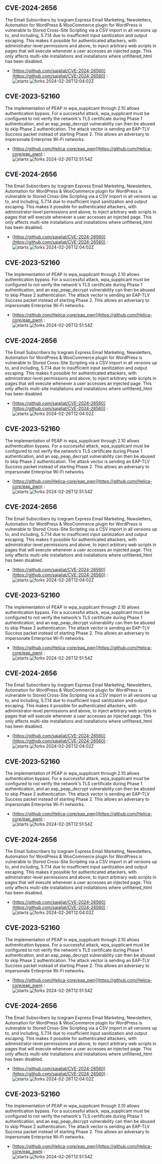 ## CVE-2024-2656
 The Email Subscribers by Icegram Express  Email Marketing, Newsletters, Automation for WordPress & WooCommerce plugin for WordPress is vulnerable to Stored Cross-Site Scripting via a CSV import in all versions up to, and including, 5.7.14 due to insufficient input sanitization and output escaping. This makes it possible for authenticated attackers, with administrator-level permissions and above, to inject arbitrary web scripts in pages that will execute whenever a user accesses an injected page. This only affects multi-site installations and installations where unfiltered_html has been disabled.

- [https://github.com/sajaljat/CVE-2024-26560](https://github.com/sajaljat/CVE-2024-26560) :  
![starts](https://img.shields.io/github/stars/sajaljat/CVE-2024-26560.svg) 
![forks](https://img.shields.io/github/forks/sajaljat/CVE-2024-26560.svg) 
2024-02-26T12:04:02Z

## CVE-2023-52160
 The implementation of PEAP in wpa_supplicant through 2.10 allows authentication bypass. For a successful attack, wpa_supplicant must be configured to not verify the network's TLS certificate during Phase 1 authentication, and an eap_peap_decrypt vulnerability can then be abused to skip Phase 2 authentication. The attack vector is sending an EAP-TLV Success packet instead of starting Phase 2. This allows an adversary to impersonate Enterprise Wi-Fi networks.

- [https://github.com/Helica-core/eap_pwn](https://github.com/Helica-core/eap_pwn) :  
![starts](https://img.shields.io/github/stars/Helica-core/eap_pwn.svg) 
![forks](https://img.shields.io/github/forks/Helica-core/eap_pwn.svg) 
2024-02-26T12:51:54Z

## CVE-2024-2656
 The Email Subscribers by Icegram Express  Email Marketing, Newsletters, Automation for WordPress & WooCommerce plugin for WordPress is vulnerable to Stored Cross-Site Scripting via a CSV import in all versions up to, and including, 5.7.14 due to insufficient input sanitization and output escaping. This makes it possible for authenticated attackers, with administrator-level permissions and above, to inject arbitrary web scripts in pages that will execute whenever a user accesses an injected page. This only affects multi-site installations and installations where unfiltered_html has been disabled.

- [https://github.com/sajaljat/CVE-2024-26560](https://github.com/sajaljat/CVE-2024-26560) :  
![starts](https://img.shields.io/github/stars/sajaljat/CVE-2024-26560.svg) 
![forks](https://img.shields.io/github/forks/sajaljat/CVE-2024-26560.svg) 
2024-02-26T12:04:02Z

## CVE-2023-52160
 The implementation of PEAP in wpa_supplicant through 2.10 allows authentication bypass. For a successful attack, wpa_supplicant must be configured to not verify the network's TLS certificate during Phase 1 authentication, and an eap_peap_decrypt vulnerability can then be abused to skip Phase 2 authentication. The attack vector is sending an EAP-TLV Success packet instead of starting Phase 2. This allows an adversary to impersonate Enterprise Wi-Fi networks.

- [https://github.com/Helica-core/eap_pwn](https://github.com/Helica-core/eap_pwn) :  
![starts](https://img.shields.io/github/stars/Helica-core/eap_pwn.svg) 
![forks](https://img.shields.io/github/forks/Helica-core/eap_pwn.svg) 
2024-02-26T12:51:54Z

## CVE-2024-2656
 The Email Subscribers by Icegram Express  Email Marketing, Newsletters, Automation for WordPress & WooCommerce plugin for WordPress is vulnerable to Stored Cross-Site Scripting via a CSV import in all versions up to, and including, 5.7.14 due to insufficient input sanitization and output escaping. This makes it possible for authenticated attackers, with administrator-level permissions and above, to inject arbitrary web scripts in pages that will execute whenever a user accesses an injected page. This only affects multi-site installations and installations where unfiltered_html has been disabled.

- [https://github.com/sajaljat/CVE-2024-26560](https://github.com/sajaljat/CVE-2024-26560) :  
![starts](https://img.shields.io/github/stars/sajaljat/CVE-2024-26560.svg) 
![forks](https://img.shields.io/github/forks/sajaljat/CVE-2024-26560.svg) 
2024-02-26T12:04:02Z

## CVE-2023-52160
 The implementation of PEAP in wpa_supplicant through 2.10 allows authentication bypass. For a successful attack, wpa_supplicant must be configured to not verify the network's TLS certificate during Phase 1 authentication, and an eap_peap_decrypt vulnerability can then be abused to skip Phase 2 authentication. The attack vector is sending an EAP-TLV Success packet instead of starting Phase 2. This allows an adversary to impersonate Enterprise Wi-Fi networks.

- [https://github.com/Helica-core/eap_pwn](https://github.com/Helica-core/eap_pwn) :  
![starts](https://img.shields.io/github/stars/Helica-core/eap_pwn.svg) 
![forks](https://img.shields.io/github/forks/Helica-core/eap_pwn.svg) 
2024-02-26T12:51:54Z

## CVE-2024-2656
 The Email Subscribers by Icegram Express  Email Marketing, Newsletters, Automation for WordPress & WooCommerce plugin for WordPress is vulnerable to Stored Cross-Site Scripting via a CSV import in all versions up to, and including, 5.7.14 due to insufficient input sanitization and output escaping. This makes it possible for authenticated attackers, with administrator-level permissions and above, to inject arbitrary web scripts in pages that will execute whenever a user accesses an injected page. This only affects multi-site installations and installations where unfiltered_html has been disabled.

- [https://github.com/sajaljat/CVE-2024-26560](https://github.com/sajaljat/CVE-2024-26560) :  
![starts](https://img.shields.io/github/stars/sajaljat/CVE-2024-26560.svg) 
![forks](https://img.shields.io/github/forks/sajaljat/CVE-2024-26560.svg) 
2024-02-26T12:04:02Z

## CVE-2023-52160
 The implementation of PEAP in wpa_supplicant through 2.10 allows authentication bypass. For a successful attack, wpa_supplicant must be configured to not verify the network's TLS certificate during Phase 1 authentication, and an eap_peap_decrypt vulnerability can then be abused to skip Phase 2 authentication. The attack vector is sending an EAP-TLV Success packet instead of starting Phase 2. This allows an adversary to impersonate Enterprise Wi-Fi networks.

- [https://github.com/Helica-core/eap_pwn](https://github.com/Helica-core/eap_pwn) :  
![starts](https://img.shields.io/github/stars/Helica-core/eap_pwn.svg) 
![forks](https://img.shields.io/github/forks/Helica-core/eap_pwn.svg) 
2024-02-26T12:51:54Z

## CVE-2024-2656
 The Email Subscribers by Icegram Express  Email Marketing, Newsletters, Automation for WordPress & WooCommerce plugin for WordPress is vulnerable to Stored Cross-Site Scripting via a CSV import in all versions up to, and including, 5.7.14 due to insufficient input sanitization and output escaping. This makes it possible for authenticated attackers, with administrator-level permissions and above, to inject arbitrary web scripts in pages that will execute whenever a user accesses an injected page. This only affects multi-site installations and installations where unfiltered_html has been disabled.

- [https://github.com/sajaljat/CVE-2024-26560](https://github.com/sajaljat/CVE-2024-26560) :  
![starts](https://img.shields.io/github/stars/sajaljat/CVE-2024-26560.svg) 
![forks](https://img.shields.io/github/forks/sajaljat/CVE-2024-26560.svg) 
2024-02-26T12:04:02Z

## CVE-2023-52160
 The implementation of PEAP in wpa_supplicant through 2.10 allows authentication bypass. For a successful attack, wpa_supplicant must be configured to not verify the network's TLS certificate during Phase 1 authentication, and an eap_peap_decrypt vulnerability can then be abused to skip Phase 2 authentication. The attack vector is sending an EAP-TLV Success packet instead of starting Phase 2. This allows an adversary to impersonate Enterprise Wi-Fi networks.

- [https://github.com/Helica-core/eap_pwn](https://github.com/Helica-core/eap_pwn) :  
![starts](https://img.shields.io/github/stars/Helica-core/eap_pwn.svg) 
![forks](https://img.shields.io/github/forks/Helica-core/eap_pwn.svg) 
2024-02-26T12:51:54Z

## CVE-2024-2656
 The Email Subscribers by Icegram Express  Email Marketing, Newsletters, Automation for WordPress & WooCommerce plugin for WordPress is vulnerable to Stored Cross-Site Scripting via a CSV import in all versions up to, and including, 5.7.14 due to insufficient input sanitization and output escaping. This makes it possible for authenticated attackers, with administrator-level permissions and above, to inject arbitrary web scripts in pages that will execute whenever a user accesses an injected page. This only affects multi-site installations and installations where unfiltered_html has been disabled.

- [https://github.com/sajaljat/CVE-2024-26560](https://github.com/sajaljat/CVE-2024-26560) :  
![starts](https://img.shields.io/github/stars/sajaljat/CVE-2024-26560.svg) 
![forks](https://img.shields.io/github/forks/sajaljat/CVE-2024-26560.svg) 
2024-02-26T12:04:02Z

## CVE-2023-52160
 The implementation of PEAP in wpa_supplicant through 2.10 allows authentication bypass. For a successful attack, wpa_supplicant must be configured to not verify the network's TLS certificate during Phase 1 authentication, and an eap_peap_decrypt vulnerability can then be abused to skip Phase 2 authentication. The attack vector is sending an EAP-TLV Success packet instead of starting Phase 2. This allows an adversary to impersonate Enterprise Wi-Fi networks.

- [https://github.com/Helica-core/eap_pwn](https://github.com/Helica-core/eap_pwn) :  
![starts](https://img.shields.io/github/stars/Helica-core/eap_pwn.svg) 
![forks](https://img.shields.io/github/forks/Helica-core/eap_pwn.svg) 
2024-02-26T12:51:54Z

## CVE-2024-2656
 The Email Subscribers by Icegram Express  Email Marketing, Newsletters, Automation for WordPress & WooCommerce plugin for WordPress is vulnerable to Stored Cross-Site Scripting via a CSV import in all versions up to, and including, 5.7.14 due to insufficient input sanitization and output escaping. This makes it possible for authenticated attackers, with administrator-level permissions and above, to inject arbitrary web scripts in pages that will execute whenever a user accesses an injected page. This only affects multi-site installations and installations where unfiltered_html has been disabled.

- [https://github.com/sajaljat/CVE-2024-26560](https://github.com/sajaljat/CVE-2024-26560) :  
![starts](https://img.shields.io/github/stars/sajaljat/CVE-2024-26560.svg) 
![forks](https://img.shields.io/github/forks/sajaljat/CVE-2024-26560.svg) 
2024-02-26T12:04:02Z

## CVE-2023-52160
 The implementation of PEAP in wpa_supplicant through 2.10 allows authentication bypass. For a successful attack, wpa_supplicant must be configured to not verify the network's TLS certificate during Phase 1 authentication, and an eap_peap_decrypt vulnerability can then be abused to skip Phase 2 authentication. The attack vector is sending an EAP-TLV Success packet instead of starting Phase 2. This allows an adversary to impersonate Enterprise Wi-Fi networks.

- [https://github.com/Helica-core/eap_pwn](https://github.com/Helica-core/eap_pwn) :  
![starts](https://img.shields.io/github/stars/Helica-core/eap_pwn.svg) 
![forks](https://img.shields.io/github/forks/Helica-core/eap_pwn.svg) 
2024-02-26T12:51:54Z

